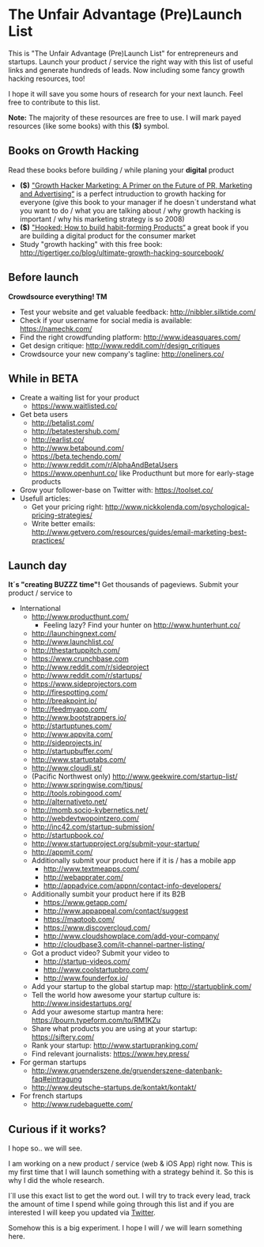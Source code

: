 # The Unfair Advantage (Pre)Launch List

This is "The Unfair Advantage (Pre)Launch List" for entrepreneurs and startups. Launch your product / service the right way with this list of useful links and generate hundreds of leads. Now including some fancy growth hacking resources, too!

I hope it will save you some hours of research for your next launch. Feel free to contribute to this list.

**Note:** The majority of these resources are free to use. I will mark payed resources (like some books) with this **($)** symbol.

## Books on Growth Hacking
Read these books before building / while planing your **digital** product

- **($)** ["Growth Hacker Marketing: A Primer on the Future of PR, Marketing and Advertising“](http://www.amazon.de/gp/product/1591847389/ref=as_li_tl?ie=UTF8&camp=1638&creative=19454&creativeASIN=1591847389&linkCode=as2&tag=837493-21) is a perfect intruduction to growth hacking for everyone (give this book to your manager if he doesn´t understand what you want to do / what you are talking about / why growth hacking is important / why his marketing strategy is so 2008)
- **($)** ["Hooked: How to build habit-forming Products“](http://www.amazon.de/gp/product/0241184835/ref=as_li_tl?ie=UTF8&camp=1638&creative=19454&creativeASIN=0241184835&linkCode=as2&tag=837493-21) a great book if you are building a digital product for the consumer market
- Study "growth hacking" with this free book: http://tigertiger.co/blog/ultimate-growth-hacking-sourcebook/

## Before launch
**Crowdsource everything! TM**

- Test your website and get valuable feedback: http://nibbler.silktide.com/
- Check if your username for social media is available: https://namechk.com/
- Find the right crowdfunding platform: http://www.ideasquares.com/
- Get design critique: http://www.reddit.com/r/design_critiques 
- Crowdsource your new company's tagline: http://oneliners.co/

## While in BETA
- Create a waiting list for your product
  - https://www.waitlisted.co/
- Get beta users
  - http://betalist.com/
  - http://betatestershub.com/
  - http://earlist.co/
  - http://www.betabound.com/
  - https://beta.techendo.com/
  - http://www.reddit.com/r/AlphaAndBetaUsers
  - https://www.openhunt.co/ like Producthunt but more for early-stage products
- Grow your follower-base on Twitter with: https://toolset.co/
- Usefull articles:
  - Get your pricing right: http://www.nickkolenda.com/psychological-pricing-strategies/
  - Write better emails: http://www.getvero.com/resources/guides/email-marketing-best-practices/

## Launch day
**It´s "creating BUZZZ time"!** Get thousands of pageviews. Submit your product / service to

- International
  - http://www.producthunt.com/
    - Feeling lazy? Find your hunter on http://www.hunterhunt.co/
  - http://launchingnext.com/
  - http://www.launchlist.co/
  - http://thestartuppitch.com/
  - https://www.crunchbase.com
  - http://www.reddit.com/r/sideproject 
  - http://www.reddit.com/r/startups/
  - https://www.sideprojectors.com
  - http://firespotting.com/
  - http://breakpoint.io/
  - http://feedmyapp.com/
  - http://www.bootstrappers.io/
  - http://startuptunes.com/
  - http://www.appvita.com/
  - http://sideprojects.in/
  - http://startupbuffer.com/
  - http://www.startuptabs.com/
  - http://www.cloudli.st/
  - (Pacific Northwest only) http://www.geekwire.com/startup-list/
  - http://www.springwise.com/tipus/
  - http://tools.robingood.com/
  - http://alternativeto.net/
  - http://momb.socio-kybernetics.net/
  - http://webdevtwopointzero.com/
  - http://inc42.com/startup-submission/
  - http://startupbook.co/
  - http://www.startupproject.org/submit-your-startup/
  - http://appmit.com/
  - Additionally submit your product here if it is / has a mobile app
    - http://www.textmeapps.com/
    - http://webapprater.com/
    - http://appadvice.com/appnn/contact-info-developers/
  - Additionally sumbit your product here if its B2B
    - https://www.getapp.com/
    - http://www.appappeal.com/contact/suggest
    - https://maqtoob.com/
    - https://www.discovercloud.com/
    - http://www.cloudshowplace.com/add-your-company/
    - http://cloudbase3.com/it-channel-partner-listing/
  - Got a product video? Submit your video to
    - http://startup-videos.com/
    - http://www.coolstartupbro.com/
    - http://www.founderfox.io/
  - Add your startup to the global startup map: http://startupblink.com/
  - Tell the world how awesome your startup culture is: http://www.insidestartups.org/
  - Add your awesome startup mantra here: https://bourn.typeform.com/to/RM1KZu
  - Share what products you are using at your startup: https://siftery.com/
  - Rank your startup: http://www.startupranking.com/
  - Find relevant journalists: https://www.hey.press/
- For german startups
  - http://www.gruenderszene.de/gruenderszene-datenbank-faq#eintragung
  - http://www.deutsche-startups.de/kontakt/kontakt/
- For french startups
  - http://www.rudebaguette.com/

## Curious if it works?
I hope so.. we will see.

I am working on a new product / service (web & iOS App) right now. This is my first time that I will launch something with a strategy behind it. So this is why I did the whole research.

I´ll use this exact list to get the word out. I will try to track every lead, track the amount of time I spend while going through this list and if you are interested I will keep you updated via [Twitter](https://twitter.com/justawebguy).

Somehow this is a big experiment. I hope I will / we will learn something here.